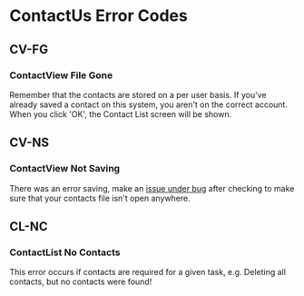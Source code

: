 # ContactUs Error Codes

## CV-FG

### ContactView File Gone

Remember that the contacts are stored on a per user basis. If you've already saved a contact on this system, you aren't on the correct account. When you click 'OK', the Contact List screen will be shown.

## CV-NS

### ContactView Not Saving

There was an error saving, make an [issue under bug](https://github.com/JamieM0/ContactUs/issues/new) after checking to make sure that your contacts file isn't open anywhere.

## CL-NC

### ContactList No Contacts

This error occurs if contacts are required for a given task, e.g. Deleting all contacts, but no contacts were found!
